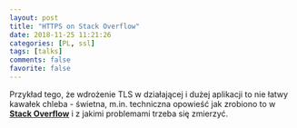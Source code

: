 ```yaml
---
layout: post
title: "HTTPS on Stack Overflow"
date: 2018-11-25 11:21:26
categories: [PL, ssl]
tags: [talks]
comments: false
favorite: false
---
```


Przykład tego, że wdrożenie TLS w działającej i dużej aplikacji to nie łatwy kawałek chleba - świetna, m.in. techniczna opowieść jak zrobiono to w <a href="https://nickcraver.com/blog/2017/05/22/https-on-stack-overflow/" target="_blank"><b>Stack Overflow</b></a> i z jakimi problemami trzeba się zmierzyć.

